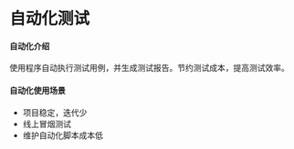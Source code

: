 # 自动化测试

#### 自动化介绍

使用程序自动执行测试用例，并生成测试报告。节约测试成本，提高测试效率。

#### 自动化使用场景
+ 项目稳定，迭代少
+ 线上冒烟测试
+ 维护自动化脚本成本低


